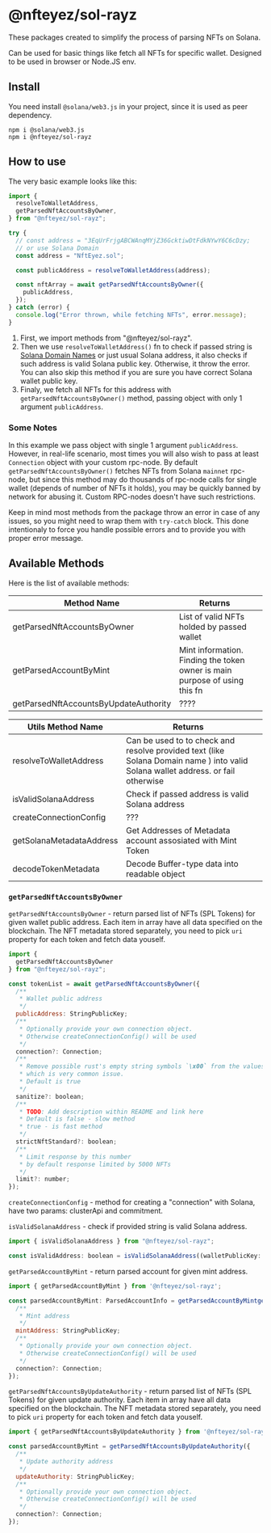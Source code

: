# @nfteyez/sol-rayz

These packages created to simplify the process of parsing NFTs on Solana.

Can be used for basic things like fetch all NFTs for specific wallet. Designed to be used in browser or Node.JS env.

## Install

You need install `@solana/web3.js` in your project, since it is used as peer dependency.

```
npm i @solana/web3.js
npm i @nfteyez/sol-rayz

```

## How to use

The very basic example looks like this:

```javascript
import {
  resolveToWalletAddress,
  getParsedNftAccountsByOwner,
} from "@nfteyez/sol-rayz";

try {
  // const address = "3EqUrFrjgABCWAnqMYjZ36GcktiwDtFdkNYwY6C6cDzy;
  // or use Solana Domain
  const address = "NftEyez.sol";

  const publicAddress = resolveToWalletAddress(address);

  const nftArray = await getParsedNftAccountsByOwner({
    publicAddress,
  });
} catch (error) {
  console.log("Error thrown, while fetching NFTs", error.message);
}
```

1. First, we import methods from "@nfteyez/sol-rayz".
2. Then we use `resolveToWalletAddress()` fn to check if passed string is [Solana Domain Names](https://docs.bonfida.org/collection/v/help/an-introduction-to-the-solana-name-service) or just usual Solana address, it also checks if such address is valid Solana public key. Otherwise, it throw the error. You can also skip this method if you are sure you have correct Solana wallet public key.
3. Finaly, we fetch all NFTs for this address with `getParsedNftAccountsByOwner()` method, passing object with only 1 argument `publicAddress`.

### Some Notes

In this example we pass object with single 1 argument `publicAddress`.
However, in real-life scenario, most times you will also wish to pass at least `Connection` object with your custom rpc-node. By default `getParsedNftAccountsByOwner()` fetches NFTs from Solana `mainnet` rpc-node, but since this method may do thousands of rpc-node calls for single wallet (depends of number of NFTs it holds), you may be quickly banned by network for abusing it. Custom RPC-nodes doesn't have such restrictions.

Keep in mind most methods from the package throw an error in case of any issues, so you might need to wrap them with `try-catch` block. This done intentionaly to force you handle possible errors and to provide you with proper error message.

## Available Methods

Here is the list of available methods:

| Method Name                           | Returns                                                                    |     |
| ------------------------------------- | -------------------------------------------------------------------------- | --- |
| getParsedNftAccountsByOwner           | List of valid NFTs holded by passed wallet                                 |     |
| getParsedAccountByMint                | Mint information. Finding the token owner is main purpose of using this fn |     |
| getParsedNftAccountsByUpdateAuthority | ????                                                                       |     |

| Utils Method Name        | Returns                                                                                                                          |     |
| ------------------------ | -------------------------------------------------------------------------------------------------------------------------------- | --- |
| resolveToWalletAddress   | Can be used to to check and resolve provided text (like Solana Domain name ) into valid Solana wallet address. or fail otherwise |     |
| isValidSolanaAddress     | Check if passed address is valid Solana address                                                                                  |     |
| createConnectionConfig   | ???                                                                                                                              |     |
| getSolanaMetadataAddress | Get Addresses of Metadata account assosiated with Mint Token                                                                     |     |
| decodeTokenMetadata      | Decode Buffer-type data into readable object                                                                                     |     |

### `getParsedNftAccountsByOwner`

`getParsedNftAccountsByOwner` - return parsed list of NFTs (SPL Tokens) for given wallet public address. Each item in array have all data specified on the blockchain. The NFT metadata stored separately, you need to pick `uri` property for each token and fetch data youself.

```javascript
import {
  getParsedNftAccountsByOwner
} from "@nfteyez/sol-rayz";

const tokenList = await getParsedNftAccountsByOwner({
  /**
   * Wallet public address
   */
  publicAddress: StringPublicKey;
  /**
   * Optionally provide your own connection object.
   * Otherwise createConnectionConfig() will be used
   */
  connection?: Connection;
  /**
   * Remove possible rust's empty string symbols `\x00` from the values,
   * which is very common issue.
   * Default is true
   */
  sanitize?: boolean;
  /**
   * TODO: Add description within README and link here
   * Default is false - slow method
   * true - is fast method
   */
  strictNftStandard?: boolean;
  /**
   * Limit response by this number
   * by default response limited by 5000 NFTs
   */
  limit?: number;
});
```

`createConnectionConfig` - method for creating a "connection" with Solana, have two params: clusterApi and commitment.

`isValidSolanaAddress` - check if provided string is valid Solana address.

```javascript
import { isValidSolanaAddress } from "@nfteyez/sol-rayz";

const isValidAddress: boolean = isValidSolanaAddress((walletPublicKey: string));
```

`getParsedAccountByMint` - return parsed account for given mint address.

```javascript
import { getParsedAccountByMint } from '@nfteyez/sol-rayz';

const parsedAccountByMint: ParsedAccountInfo = getParsedAccountByMintgetParsedAccountByMint({
  /**
   * Mint address
   */
  mintAddress: StringPublicKey;
  /**
   * Optionally provide your own connection object.
   * Otherwise createConnectionConfig() will be used
   */
  connection?: Connection;
});
```

`getParsedNftAccountsByUpdateAuthority` - return parsed list of NFTs (SPL Tokens) for given update authority. Each item in array have all data specified on the blockchain. The NFT metadata stored separately, you need to pick `uri` property for each token and fetch data youself.

```javascript
import { getParsedNftAccountsByUpdateAuthority } from '@nfteyez/sol-rayz';

const parsedAccountByMint = getParsedNftAccountsByUpdateAuthority({
  /**
   * Update authority address
   */
  updateAuthority: StringPublicKey;
  /**
   * Optionally provide your own connection object.
   * Otherwise createConnectionConfig() will be used
   */
  connection?: Connection;
});
```
